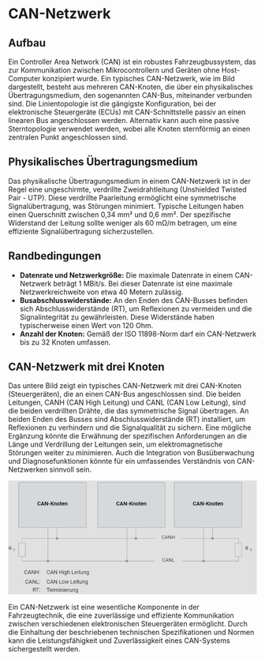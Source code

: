 # CAN-Netzwerk

## Aufbau

Ein Controller Area Network (CAN) ist ein robustes Fahrzeugbussystem, das zur Kommunikation zwischen Mikrocontrollern und Geräten ohne Host-Computer konzipiert wurde. Ein typisches CAN-Netzwerk, wie im Bild dargestellt, besteht aus mehreren CAN-Knoten, die über ein physikalisches Übertragungsmedium, den sogenannten CAN-Bus, miteinander verbunden sind. Die Linientopologie ist die gängigste Konfiguration, bei der elektronische Steuergeräte (ECUs) mit CAN-Schnittstelle passiv an einen linearen Bus angeschlossen werden. Alternativ kann auch eine passive Sterntopologie verwendet werden, wobei alle Knoten sternförmig an einen zentralen Punkt angeschlossen sind.

## Physikalisches Übertragungsmedium

Das physikalische Übertragungsmedium in einem CAN-Netzwerk ist in der Regel eine ungeschirmte, verdrillte Zweidrahtleitung (Unshielded Twisted Pair - UTP). Diese verdrillte Paarleitung ermöglicht eine symmetrische Signalübertragung, was Störungen minimiert. Typische Leitungen haben einen Querschnitt zwischen 0,34 mm² und 0,6 mm². Der spezifische Widerstand der Leitung sollte weniger als 60 mΩ/m betragen, um eine effiziente Signalübertragung sicherzustellen.

## Randbedingungen

- **Datenrate und Netzwerkgröße:** Die maximale Datenrate in einem CAN-Netzwerk beträgt 1 MBit/s. Bei dieser Datenrate ist eine maximale Netzwerkreichweite von etwa 40 Metern zulässig.
- **Busabschlusswiderstände:** An den Enden des CAN-Busses befinden sich Abschlusswiderstände (RT), um Reflexionen zu vermeiden und die Signalintegrität zu gewährleisten. Diese Widerstände haben typischerweise einen Wert von 120 Ohm.
- **Anzahl der Knoten:** Gemäß der ISO 11898-Norm darf ein CAN-Netzwerk bis zu 32 Knoten umfassen.

## CAN-Netzwerk mit drei Knoten

Das untere Bild zeigt ein typisches CAN-Netzwerk mit drei CAN-Knoten (Steuergeräten), die an einen CAN-Bus angeschlossen sind. Die beiden Leitungen, CANH (CAN High Leitung) und CANL (CAN Low Leitung), sind die beiden verdrillten Drähte, die das symmetrische Signal übertragen. An beiden Enden des Busses sind Abschlusswiderstände (RT) installiert, um Reflexionen zu verhindern und die Signalqualität zu sichern. Eine mögliche Ergänzung könnte die Erwähnung der spezifischen Anforderungen an die Länge und Verdrillung der Leitungen sein, um elektromagnetische Störungen weiter zu minimieren. Auch die Integration von Busüberwachung und Diagnosefunktionen könnte für ein umfassendes Verständnis von CAN-Netzwerken sinnvoll sein.

![CAN-Knoten](/img/can/can_knoten.png)


Ein CAN-Netzwerk ist eine wesentliche Komponente in der Fahrzeugtechnik, die eine zuverlässige und effiziente Kommunikation zwischen verschiedenen elektronischen Steuergeräten ermöglicht. Durch die Einhaltung der beschriebenen technischen Spezifikationen und Normen kann die Leistungsfähigkeit und Zuverlässigkeit eines CAN-Systems sichergestellt werden.
